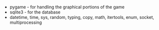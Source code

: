 * pygame - for handling the graphical portions of the game
* sqlite3 - for the database
* datetime, time, sys, random, typing, copy, math, itertools, enum, socket, multiprocessing